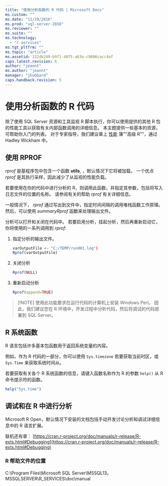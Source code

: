```yaml
---
title: "使用分析函数的 R 代码 | Microsoft Docs"
ms.custom: ""
ms.date: "11/29/2016"
ms.prod: "sql-server-2016"
ms.reviewer: ""
ms.suite: ""
ms.technology: 
  - "r-services"
ms.tgt_pltfrm: ""
ms.topic: "article"
ms.assetid: 132db249-b9f1-48f5-a63e-c9806cacc4af
caps.latest.revision: 6
author: "jeannt"
ms.author: "jeannt"
manager: "jhubbard"
caps.handback.revision: 5
---
```

# 使用分析函数的 R 代码
除了使用 SQL Server 资源和工具监视 R 脚本执行，你可以使用提供的其他 R 包的性能工具以获取有关内部函数调用的详细信息。 本主题提供一些基本的资源，可帮助你入门的列表。 对于专家指导，我们建议章上 [性能](http://adv-r.had.co.nz/Performance.html) 簿""高级 R""，通过 Hadley Wickham 中。

## <a name="using-rprof"></a>使用 RPROF

*rprof* 是基程序包中包含一个函数 **utils**, ，默认情况下它将被加载。 一个优点 *rprof* 是其执行采样，因此减少了从监视的性能负载。

若要使用在你的代码中进行分析的 R，则调用此函数，并指定其参数，包括将写入日志文件的位置的名称。 请参阅有关的帮助 *rprof* 有关详细信息。

一般情况下， *rprof* 通过写出到文件中，指定时间间隔的调用堆栈函数工作原理。 然后，可以使用 *summaryRprof* 函数来处理输出文件。 

分析可以打开和关闭在代码中。 若要启用分析，挂起分析，然后再重新启动它，你将使用的一系列调用到 *rprof*:

1. 指定分析的输出文件。

    ```R
    varOutputFile <- "C:/TEMP/run001.log")
    Rprof(varOutputFile)
    ```
2. 关闭分析
    ```R
    Rprof(NULL)
    ```
    
3. 重新启动分析
    ```R
    Rprof(append=TRUE)
    ```


> [!NOTE] 使用此功能要求在运行代码的计算机上安装 Windows Perl。 因此，我们建议您在 R 环境中，开发过程中分析代码，然后将调试的代码部署到 SQL Server。  


## <a name="r-system-functions"></a>R 系统函数

R 语言包括许多基本包函数用于返回系统变量的内容。 

例如，作为 R 代码的一部分，你可以使用 `Sys.timezone` 若要获取当前时区，或 `Sys.Time` 来获取系统时间从。 

若要获取有关各个 R 系统函数的信息，请键入函数名称作为 R 的参数 `help()` 从 R 命令提示符的函数。

```R
help("Sys.time")
```

## <a name="debugging-and-profiling-in-r"></a>调试和在 R 中进行分析

Microsoft R Open，默认情况下安装的文档包括手动开发讨论分析和调试详细信息中的 R 语言扩展。

联机还有章︰ [https://cran.r-project.org/doc/manuals/r-release/R-exts.html#Debugging](https://cran.r-project.org/doc/manuals/r-release/R-exts.html#Debugging)

### <a name="location-of-r-help-files"></a>R 帮助文件的位置

C:\Program Files\Microsoft SQL Server\MSSQL13。MSSQLSERVER\R_SERVICES\doc\manual


